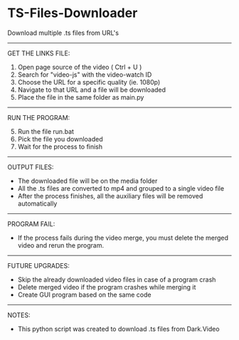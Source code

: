 # TS-Files-Downloader
Download multiple .ts files from URL's
______________________
GET THE LINKS FILE:

1. Open page source of  the video ( Ctrl + U )
2. Search for "video-js" with the video-watch ID
3. Choose the URL for a specific quality (ie. 1080p)
4. Navigate to that URL and a file will be downloaded
5. Place the file in the same folder as main.py
______________________
RUN THE PROGRAM:

5. Run the file run.bat
6. Pick the file you downloaded
7. Wait for the process to finish
______________________
OUTPUT FILES:

- The downloaded file will be on the media folder
- All the .ts files are converted to mp4 and grouped to a single video file
- After the process finishes, all the auxiliary files will be removed automatically
______________________
PROGRAM FAIL:

- If the process fails during the video merge, you must delete the merged video
and rerun the program.
______________________
FUTURE UPGRADES:

- Skip the already downloaded video files in case of a program crash
- Delete merged video if the program crashes while merging it
- Create GUI program based on the same code
______________________
NOTES:

- This python script was created to download .ts files from Dark.Video
